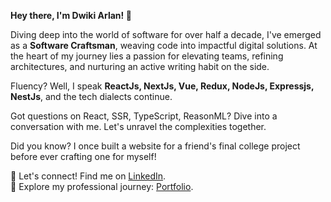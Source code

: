 **Hey there, I'm Dwiki Arlan! 🚀**

Diving deep into the world of software for over half a decade, I've emerged as a **Software Craftsman**, weaving code into impactful digital solutions. At the heart of my journey lies a passion for elevating teams, refining architectures, and nurturing an active writing habit on the side.

Fluency? Well, I speak **ReactJs, NextJs, Vue, Redux, NodeJs, Expressjs, NestJs**, and the tech dialects continue.

Got questions on React, SSR, TypeScript, ReasonML? Dive into a conversation with me. Let's unravel the complexities together.

Did you know? I once built a website for a friend's final college project before ever crafting one for myself!

💌 Let's connect! Find me on [LinkedIn](https://www.linkedin.com/in/dwikiarlan/).  
🎨 Explore my professional journey: [Portfolio](https://garrulous-gravity-f14.notion.site/Dwiki-Arlan-Highlighted-Recent-Works-14e6c969d42c4dc281836fba48463ae4?pvs=4).

